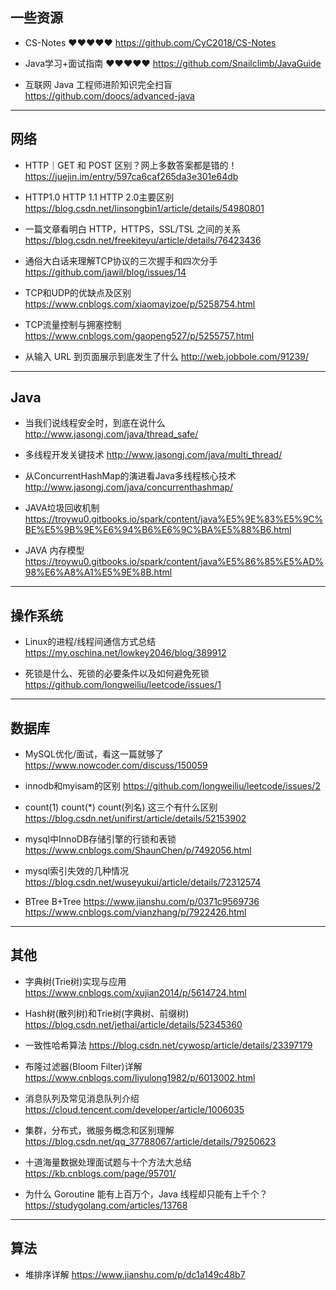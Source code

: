 ## 一些资源
- CS-Notes &hearts;&hearts;&hearts;&hearts;&hearts;
https://github.com/CyC2018/CS-Notes

- Java学习+面试指南 &hearts;&hearts;&hearts;&hearts;&hearts;
https://github.com/Snailclimb/JavaGuide

- 互联网 Java 工程师进阶知识完全扫盲
https://github.com/doocs/advanced-java

___

## 网络
- HTTP｜GET 和 POST 区别？网上多数答案都是错的！
https://juejin.im/entry/597ca6caf265da3e301e64db

- HTTP1.0 HTTP 1.1 HTTP 2.0主要区别
https://blog.csdn.net/linsongbin1/article/details/54980801

- 一篇文章看明白 HTTP，HTTPS，SSL/TSL 之间的关系
https://blog.csdn.net/freekiteyu/article/details/76423436

- 通俗大白话来理解TCP协议的三次握手和四次分手
https://github.com/jawil/blog/issues/14

- TCP和UDP的优缺点及区别
https://www.cnblogs.com/xiaomayizoe/p/5258754.html

- TCP流量控制与拥塞控制
https://www.cnblogs.com/gaopeng527/p/5255757.html

- 从输入 URL 到页面展示到底发生了什么
http://web.jobbole.com/91239/

___
## Java

- 当我们说线程安全时，到底在说什么
http://www.jasongj.com/java/thread_safe/

- 多线程开发关键技术
http://www.jasongj.com/java/multi_thread/

- 从ConcurrentHashMap的演进看Java多线程核心技术
http://www.jasongj.com/java/concurrenthashmap/

- JAVA垃圾回收机制
https://troywu0.gitbooks.io/spark/content/java%E5%9E%83%E5%9C%BE%E5%9B%9E%E6%94%B6%E6%9C%BA%E5%88%B6.html

- JAVA 内存模型
https://troywu0.gitbooks.io/spark/content/java%E5%86%85%E5%AD%98%E6%A8%A1%E5%9E%8B.html

___
## 操作系统

- Linux的进程/线程间通信方式总结
https://my.oschina.net/lowkey2046/blog/389912

- 死锁是什么、死锁的必要条件以及如何避免死锁
https://github.com/longweiliu/leetcode/issues/1
___
## 数据库
- MySQL优化/面试，看这一篇就够了
https://www.nowcoder.com/discuss/150059

- innodb和myisam的区别
https://github.com/longweiliu/leetcode/issues/2

- count(1) count(*) count(列名) 这三个有什么区别
https://blog.csdn.net/unifirst/article/details/52153902

- mysql中InnoDB存储引擎的行锁和表锁
https://www.cnblogs.com/ShaunChen/p/7492056.html

- mysql索引失效的几种情况
https://blog.csdn.net/wuseyukui/article/details/72312574

- BTree B+Tree
https://www.jianshu.com/p/0371c9569736
https://www.cnblogs.com/vianzhang/p/7922426.html

___
## 其他
- 字典树(Trie树)实现与应用
https://www.cnblogs.com/xujian2014/p/5614724.html

- Hash树(散列树)和Trie树(字典树、前缀树)
https://blog.csdn.net/jethai/article/details/52345360

- 一致性哈希算法
https://blog.csdn.net/cywosp/article/details/23397179

- 布隆过滤器(Bloom Filter)详解
https://www.cnblogs.com/liyulong1982/p/6013002.html

- 消息队列及常见消息队列介绍
https://cloud.tencent.com/developer/article/1006035

- 集群，分布式，微服务概念和区别理解
https://blog.csdn.net/qq_37788067/article/details/79250623

- 十道海量数据处理面试题与十个方法大总结
https://kb.cnblogs.com/page/95701/

- 为什么 Goroutine 能有上百万个，Java 线程却只能有上千个？
https://studygolang.com/articles/13768

___
## 算法
- 堆排序详解
https://www.jianshu.com/p/dc1a149c48b7
